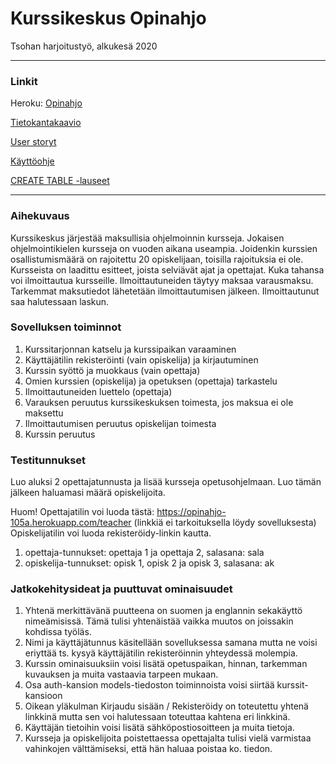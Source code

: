 # Kurssikeskus Opinahjo
Tsohan harjoitustyö, alkukesä 2020

--------

### Linkit

Heroku: [Opinahjo](https://opinahjo-105a.herokuapp.com/)

[Tietokantakaavio](https://github.com/aarekr/Opinahjo/blob/master/documentation/Tietokantakaavio.pdf)

[User storyt](https://github.com/aarekr/Opinahjo/blob/master/documentation/UserStoryt.md)

[Käyttöohje](https://github.com/aarekr/Opinahjo/blob/master/documentation/Opinahjon%20k%C3%A4ytt%C3%B6ohje.pdf)

[CREATE TABLE -lauseet](https://github.com/aarekr/Opinahjo/blob/master/documentation/CREATE%20TABLE%20-lauseet.md)

--------

### Aihekuvaus
Kurssikeskus järjestää maksullisia ohjelmoinnin kursseja. Jokaisen ohjelmointikielen kursseja on vuoden aikana useampia. Joidenkin kurssien osallistumismäärä on rajoitettu 20 opiskelijaan, toisilla rajoituksia ei ole. Kursseista on laadittu esitteet, joista selviävät ajat ja opettajat. Kuka tahansa voi ilmoittautua kursseille. Ilmoittautuneiden täytyy maksaa varausmaksu. Tarkemmat maksutiedot lähetetään ilmoittautumisen jälkeen. Ilmoittautunut saa halutessaan laskun.

### Sovelluksen toiminnot
1. Kurssitarjonnan katselu ja kurssipaikan varaaminen
2. Käyttäjätilin rekisteröinti (vain opiskelija) ja kirjautuminen
3. Kurssin syöttö ja muokkaus (vain opettaja)
4. Omien kurssien (opiskelija) ja opetuksen (opettaja) tarkastelu
5. Ilmoittautuneiden luettelo (opettaja)
6. Varauksen peruutus kurssikeskuksen toimesta, jos maksua ei ole maksettu
7. Ilmoittautumisen peruutus opiskelijan toimesta
8. Kurssin peruutus


### Testitunnukset
Luo aluksi 2 opettajatunnusta ja lisää kursseja opetusohjelmaan.
Luo tämän jälkeen haluamasi määrä opiskelijoita.

Huom! Opettajatilin voi luoda tästä: https://opinahjo-105a.herokuapp.com/teacher (linkkiä ei tarkoituksella löydy sovelluksesta)
      Opiskelijatilin voi luoda rekisteröidy-linkin kautta.

1. opettaja-tunnukset: opettaja 1 ja opettaja 2, salasana: sala
2. opiskelija-tunnukset: opisk 1, opisk 2 ja opisk 3, salasana: ak


### Jatkokehitysideat ja puuttuvat ominaisuudet
1. Yhtenä merkittävänä puutteena on suomen ja englannin sekakäyttö nimeämisissä. Tämä tulisi yhtenäistää vaikka muutos on joissakin kohdissa työläs.
2. Nimi ja käyttäjätunnus käsitellään sovelluksessa samana mutta ne voisi eriyttää ts. kysyä käyttäjätilin rekisteröinnin yhteydessä molempia.
3. Kurssin ominaisuuksiin voisi lisätä opetuspaikan, hinnan, tarkemman kuvauksen ja muita vastaavia tarpeen mukaan.
4. Osa auth-kansion models-tiedoston toiminnoista voisi siirtää kurssit-kansioon
5. Oikean yläkulman Kirjaudu sisään / Rekisteröidy on toteutettu yhtenä linkkinä mutta sen voi halutessaan toteuttaa kahtena eri linkkinä.
5. Käyttäjän tietoihin voisi lisätä sähköpostiosoitteen ja muita tietoja.
6. Kursseja ja opiskelijoita poistettaessa opettajalta tulisi vielä varmistaa vahinkojen välttämiseksi, että hän haluaa poistaa ko. tiedon.
